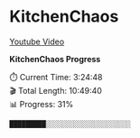 # KitchenChaos

[Youtube Video](https://www.youtube.com/watch?v=AmGSEH7QcDg&t=3293s)

<!--progress-start-->

**KitchenChaos Progress**

⏱️ Current Time: 3:24:48  
🎬 Total Length: 10:49:40  
📊 Progress: 31%  

`█████████░░░░░░░░░░░░░░░░░░░░░`


<!--progress-end-->
